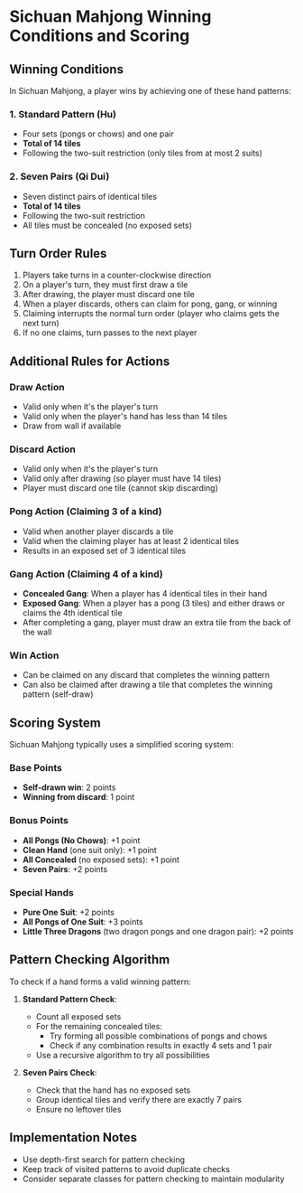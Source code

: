 # Sichuan Mahjong Winning Conditions and Scoring

## Winning Conditions

In Sichuan Mahjong, a player wins by achieving one of these hand patterns:

### 1. Standard Pattern (Hu)
- Four sets (pongs or chows) and one pair
- **Total of 14 tiles**
- Following the two-suit restriction (only tiles from at most 2 suits)

### 2. Seven Pairs (Qi Dui)
- Seven distinct pairs of identical tiles
- **Total of 14 tiles**
- Following the two-suit restriction
- All tiles must be concealed (no exposed sets)

## Turn Order Rules
1. Players take turns in a counter-clockwise direction
2. On a player's turn, they must first draw a tile
3. After drawing, the player must discard one tile
4. When a player discards, others can claim for pong, gang, or winning
5. Claiming interrupts the normal turn order (player who claims gets the next turn)
6. If no one claims, turn passes to the next player

## Additional Rules for Actions

### Draw Action
- Valid only when it's the player's turn
- Valid only when the player's hand has less than 14 tiles
- Draw from wall if available

### Discard Action
- Valid only when it's the player's turn
- Valid only after drawing (so player must have 14 tiles)
- Player must discard one tile (cannot skip discarding)

### Pong Action (Claiming 3 of a kind)
- Valid when another player discards a tile
- Valid when the claiming player has at least 2 identical tiles
- Results in an exposed set of 3 identical tiles

### Gang Action (Claiming 4 of a kind)
- **Concealed Gang**: When a player has 4 identical tiles in their hand
- **Exposed Gang**: When a player has a pong (3 tiles) and either draws or claims the 4th identical tile
- After completing a gang, player must draw an extra tile from the back of the wall

### Win Action
- Can be claimed on any discard that completes the winning pattern
- Can also be claimed after drawing a tile that completes the winning pattern (self-draw)

## Scoring System

Sichuan Mahjong typically uses a simplified scoring system:

### Base Points
- **Self-drawn win**: 2 points
- **Winning from discard**: 1 point

### Bonus Points
- **All Pongs (No Chows)**: +1 point
- **Clean Hand** (one suit only): +1 point
- **All Concealed** (no exposed sets): +1 point
- **Seven Pairs**: +2 points

### Special Hands
- **Pure One Suit**: +2 points
- **All Pongs of One Suit**: +3 points
- **Little Three Dragons** (two dragon pongs and one dragon pair): +2 points

## Pattern Checking Algorithm

To check if a hand forms a valid winning pattern:

1. **Standard Pattern Check**:
   - Count all exposed sets
   - For the remaining concealed tiles:
     - Try forming all possible combinations of pongs and chows
     - Check if any combination results in exactly 4 sets and 1 pair
   - Use a recursive algorithm to try all possibilities

2. **Seven Pairs Check**:
   - Check that the hand has no exposed sets
   - Group identical tiles and verify there are exactly 7 pairs
   - Ensure no leftover tiles

## Implementation Notes

- Use depth-first search for pattern checking
- Keep track of visited patterns to avoid duplicate checks
- Consider separate classes for pattern checking to maintain modularity